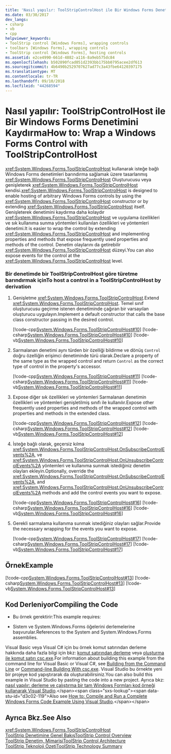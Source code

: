```yaml
---
title: 'Nasıl yapılır: ToolStripControlHost ile Bir Windows Forms Denetimini Kaydırma'
ms.date: 03/30/2017
dev_langs:
- csharp
- vb
- cpp
helpviewer_keywords:
- ToolStrip control [Windows Forms], wrapping controls
- toolbars [Windows Forms], wrapping controls
- ToolStrip control [Windows Forms], hosting controls
ms.assetid: e2ce4990-661d-4882-a116-8a9eb575dc84
ms.openlocfilehash: b502890fcad051d2393bb175bb0795acee2df613
ms.sourcegitcommit: 4b6490b2529707627ad77c3a43fbe64120397175
ms.translationtype: MT
ms.contentlocale: tr-TR
ms.lasthandoff: 09/10/2018
ms.locfileid: "44268594"
---
```

# <a name="how-to-wrap-a-windows-forms-control-with-toolstripcontrolhost"></a><span data-ttu-id="d3c02-102">Nasıl yapılır: ToolStripControlHost ile Bir Windows Forms Denetimini Kaydırma</span><span class="sxs-lookup"><span data-stu-id="d3c02-102">How to: Wrap a Windows Forms Control with ToolStripControlHost</span></span>
<span data-ttu-id="d3c02-103"><xref:System.Windows.Forms.ToolStripControlHost> kullanarak isteğe bağlı Windows Forms denetimleri barındırma sağlamak üzere tasarlanmış <xref:System.Windows.Forms.ToolStripControlHost> Oluşturucusu veya genişleterek <xref:System.Windows.Forms.ToolStripControlHost> kendisi.</span><span class="sxs-lookup"><span data-stu-id="d3c02-103"><xref:System.Windows.Forms.ToolStripControlHost> is designed to enable hosting of arbitrary Windows Forms controls by using the <xref:System.Windows.Forms.ToolStripControlHost> constructor or by extending <xref:System.Windows.Forms.ToolStripControlHost> itself.</span></span> <span data-ttu-id="d3c02-104">Genişleterek denetimini kaydırma daha kolaydır <xref:System.Windows.Forms.ToolStripControlHost> ve uygulama özellikleri ve sık kullanıma sunma yöntemleri kullanılan özellikleri ve yöntemleri denetimi.</span><span class="sxs-lookup"><span data-stu-id="d3c02-104">It is easier to wrap the control by extending <xref:System.Windows.Forms.ToolStripControlHost> and implementing properties and methods that expose frequently used properties and methods of the control.</span></span> <span data-ttu-id="d3c02-105">Denetim olaylarını da getirebilir <xref:System.Windows.Forms.ToolStripControlHost> düzeyi.</span><span class="sxs-lookup"><span data-stu-id="d3c02-105">You can also expose events for the control at the <xref:System.Windows.Forms.ToolStripControlHost> level.</span></span>  
  
### <a name="to-host-a-control-in-a-toolstripcontrolhost-by-derivation"></a><span data-ttu-id="d3c02-106">Bir denetimde bir ToolStripControlHost göre türetme barındırmak için</span><span class="sxs-lookup"><span data-stu-id="d3c02-106">To host a control in a ToolStripControlHost by derivation</span></span>  
  
1.  <span data-ttu-id="d3c02-107">Genişletme <xref:System.Windows.Forms.ToolStripControlHost>.</span><span class="sxs-lookup"><span data-stu-id="d3c02-107">Extend <xref:System.Windows.Forms.ToolStripControlHost>.</span></span> <span data-ttu-id="d3c02-108">Temel sınıf oluşturucusu geçirme istenen denetiminde çağıran bir varsayılan oluşturucu uygulayın.</span><span class="sxs-lookup"><span data-stu-id="d3c02-108">Implement a default constructor that calls the base class constructor passing in the desired control.</span></span>  
  
     [!code-cpp[System.Windows.Forms.ToolStripControlHost#10](../../../../samples/snippets/cpp/VS_Snippets_Winforms/System.Windows.Forms.ToolStripControlHost/CPP/form1.cpp#10)]
     [!code-csharp[System.Windows.Forms.ToolStripControlHost#10](../../../../samples/snippets/csharp/VS_Snippets_Winforms/System.Windows.Forms.ToolStripControlHost/CS/form1.cs#10)]
     [!code-vb[System.Windows.Forms.ToolStripControlHost#10](../../../../samples/snippets/visualbasic/VS_Snippets_Winforms/System.Windows.Forms.ToolStripControlHost/VB/form1.vb#10)]  
  
2.  <span data-ttu-id="d3c02-109">Sarmalanan denetimi aynı türden bir özelliği bildirme ve dönüş `Control` doğru özelliğin erişimci denetiminde türü olarak.</span><span class="sxs-lookup"><span data-stu-id="d3c02-109">Declare a property of the same type as the wrapped control and return `Control` as the correct type of control in the property's accessor.</span></span>  
  
     [!code-cpp[System.Windows.Forms.ToolStripControlHost#11](../../../../samples/snippets/cpp/VS_Snippets_Winforms/System.Windows.Forms.ToolStripControlHost/CPP/form1.cpp#11)]
     [!code-csharp[System.Windows.Forms.ToolStripControlHost#11](../../../../samples/snippets/csharp/VS_Snippets_Winforms/System.Windows.Forms.ToolStripControlHost/CS/form1.cs#11)]
     [!code-vb[System.Windows.Forms.ToolStripControlHost#11](../../../../samples/snippets/visualbasic/VS_Snippets_Winforms/System.Windows.Forms.ToolStripControlHost/VB/form1.vb#11)]  
  
3.  <span data-ttu-id="d3c02-110">Expose diğer sık özellikleri ve yöntemleri Sarmalanan denetimin özellikleri ve yöntemleri genişletilmiş sınıfı ile kullanılır.</span><span class="sxs-lookup"><span data-stu-id="d3c02-110">Expose other frequently used properties and methods of the wrapped control with properties and methods in the extended class.</span></span>  
  
     [!code-cpp[System.Windows.Forms.ToolStripControlHost#12](../../../../samples/snippets/cpp/VS_Snippets_Winforms/System.Windows.Forms.ToolStripControlHost/CPP/form1.cpp#12)]
     [!code-csharp[System.Windows.Forms.ToolStripControlHost#12](../../../../samples/snippets/csharp/VS_Snippets_Winforms/System.Windows.Forms.ToolStripControlHost/CS/form1.cs#12)]
     [!code-vb[System.Windows.Forms.ToolStripControlHost#12](../../../../samples/snippets/visualbasic/VS_Snippets_Winforms/System.Windows.Forms.ToolStripControlHost/VB/form1.vb#12)]  
  
4.  <span data-ttu-id="d3c02-111">İsteğe bağlı olarak, geçersiz kılma <xref:System.Windows.Forms.ToolStripControlHost.OnSubscribeControlEvents%2A>, ve <xref:System.Windows.Forms.ToolStripControlHost.OnUnsubscribeControlEvents%2A> yöntemleri ve kullanıma sunmak istediğiniz denetim olayları ekleyin.</span><span class="sxs-lookup"><span data-stu-id="d3c02-111">Optionally, override the <xref:System.Windows.Forms.ToolStripControlHost.OnSubscribeControlEvents%2A>, and <xref:System.Windows.Forms.ToolStripControlHost.OnUnsubscribeControlEvents%2A> methods and add the control events you want to expose.</span></span>  
  
     [!code-cpp[System.Windows.Forms.ToolStripControlHost#16](../../../../samples/snippets/cpp/VS_Snippets_Winforms/System.Windows.Forms.ToolStripControlHost/CPP/form1.cpp#16)]
     [!code-csharp[System.Windows.Forms.ToolStripControlHost#16](../../../../samples/snippets/csharp/VS_Snippets_Winforms/System.Windows.Forms.ToolStripControlHost/CS/form1.cs#16)]
     [!code-vb[System.Windows.Forms.ToolStripControlHost#16](../../../../samples/snippets/visualbasic/VS_Snippets_Winforms/System.Windows.Forms.ToolStripControlHost/VB/form1.vb#16)]  
  
5.  <span data-ttu-id="d3c02-112">Gerekli sarmalama kullanıma sunmak istediğiniz olayları sağlar.</span><span class="sxs-lookup"><span data-stu-id="d3c02-112">Provide the necessary wrapping for the events you want to expose.</span></span>  
  
     [!code-cpp[System.Windows.Forms.ToolStripControlHost#17](../../../../samples/snippets/cpp/VS_Snippets_Winforms/System.Windows.Forms.ToolStripControlHost/CPP/form1.cpp#17)]
     [!code-csharp[System.Windows.Forms.ToolStripControlHost#17](../../../../samples/snippets/csharp/VS_Snippets_Winforms/System.Windows.Forms.ToolStripControlHost/CS/form1.cs#17)]
     [!code-vb[System.Windows.Forms.ToolStripControlHost#17](../../../../samples/snippets/visualbasic/VS_Snippets_Winforms/System.Windows.Forms.ToolStripControlHost/VB/form1.vb#17)]  
  
## <a name="example"></a><span data-ttu-id="d3c02-113">Örnek</span><span class="sxs-lookup"><span data-stu-id="d3c02-113">Example</span></span>  
 [!code-cpp[System.Windows.Forms.ToolStripControlHost#13](../../../../samples/snippets/cpp/VS_Snippets_Winforms/System.Windows.Forms.ToolStripControlHost/CPP/form1.cpp#13)]
 [!code-csharp[System.Windows.Forms.ToolStripControlHost#13](../../../../samples/snippets/csharp/VS_Snippets_Winforms/System.Windows.Forms.ToolStripControlHost/CS/form1.cs#13)]
 [!code-vb[System.Windows.Forms.ToolStripControlHost#13](../../../../samples/snippets/visualbasic/VS_Snippets_Winforms/System.Windows.Forms.ToolStripControlHost/VB/form1.vb#13)]  
  
## <a name="compiling-the-code"></a><span data-ttu-id="d3c02-114">Kod Derleniyor</span><span class="sxs-lookup"><span data-stu-id="d3c02-114">Compiling the Code</span></span>  
  
-   <span data-ttu-id="d3c02-115">Bu örnek gerektirir:</span><span class="sxs-lookup"><span data-stu-id="d3c02-115">This example requires:</span></span>  
  
-   <span data-ttu-id="d3c02-116">Sistem ve System.Windows.Forms öğelerini derlemelerine başvurular.</span><span class="sxs-lookup"><span data-stu-id="d3c02-116">References to the System and System.Windows.Forms assemblies.</span></span>  
  
 <span data-ttu-id="d3c02-117">Visual Basic veya Visual C# için bu örnek komut satırından derleme hakkında daha fazla bilgi için bkz: [komut satırından derleme](~/docs/visual-basic/reference/command-line-compiler/building-from-the-command-line.md) veya [oluşturma ile komut satırı csc.exe](~/docs/csharp/language-reference/compiler-options/command-line-building-with-csc-exe.md).</span><span class="sxs-lookup"><span data-stu-id="d3c02-117">For information about building this example from the command line for Visual Basic or Visual C#, see [Building from the Command Line](~/docs/visual-basic/reference/command-line-compiler/building-from-the-command-line.md) or [Command-line Building With csc.exe](~/docs/csharp/language-reference/compiler-options/command-line-building-with-csc-exe.md).</span></span> <span data-ttu-id="d3c02-118">Visual Studio bu örnekte yeni bir projeye kod yapıştırarak da oluşturabilirsiniz.</span><span class="sxs-lookup"><span data-stu-id="d3c02-118">You can also build this example in Visual Studio by pasting the code into a new project.</span></span>  <span data-ttu-id="d3c02-119">Ayrıca bkz: [nasıl yapılır: derleme ve çalıştırma bir tam Windows Formları kod örneği kullanarak Visual Studio](https://msdn.microsoft.com/library/Bb129228\(v=vs.110\)).</span><span class="sxs-lookup"><span data-stu-id="d3c02-119">Also see [How to: Compile and Run a Complete Windows Forms Code Example Using Visual Studio](https://msdn.microsoft.com/library/Bb129228\(v=vs.110\)).</span></span>  
  
## <a name="see-also"></a><span data-ttu-id="d3c02-120">Ayrıca Bkz.</span><span class="sxs-lookup"><span data-stu-id="d3c02-120">See Also</span></span>  
 <xref:System.Windows.Forms.ToolStripControlHost>  
 [<span data-ttu-id="d3c02-121">ToolStrip Denetimine Genel Bakış</span><span class="sxs-lookup"><span data-stu-id="d3c02-121">ToolStrip Control Overview</span></span>](../../../../docs/framework/winforms/controls/toolstrip-control-overview-windows-forms.md)  
 [<span data-ttu-id="d3c02-122">ToolStrip Denetim, Mimarisi</span><span class="sxs-lookup"><span data-stu-id="d3c02-122">ToolStrip Control Architecture</span></span>](../../../../docs/framework/winforms/controls/toolstrip-control-architecture.md)  
 [<span data-ttu-id="d3c02-123">ToolStrip Teknoloji Özeti</span><span class="sxs-lookup"><span data-stu-id="d3c02-123">ToolStrip Technology Summary</span></span>](../../../../docs/framework/winforms/controls/toolstrip-technology-summary.md)
